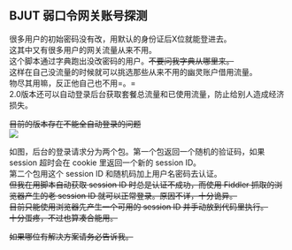 ## BJUT 弱口令网关账号探测 ##  
  
很多用户的初始密码没有改，用默认的身份证后X位就能登进去。  
这其中又有很多用户的网关流量从来不用。  
这个脚本通过字典跑出没改密码的用户。~~不要问我字典从哪里来。~~  
这样在自己没流量的时候就可以挑选那些从来不用的幽灵账户借用流量。  
物尽其用嘛，反正他自己也不用=。=  
2.0版本还可以自动登录后台获取套餐总流量和已使用流量，防止给别人造成经济损失。  
  
  
~~目前的版本存在不能全自动登录的问题~~  
![](https://github.com/SykieChen/BJUT-Gateway-Cracker/blob/master/img/1.png)  
  
如图，后台的登录请求分为两个包。第一个包返回一个随机的验证码，如果 session 超时会在 cookie 里返回一个新的 session ID。  
第二个包用这个 session ID 和随机码加上用户名密码去认证。  
~~但我在用脚本自动获取 session ID 时总是认证不成功，而使用 Fiddler 抓取的浏览器产生的老 session ID 就可以正常登录。原因不详，十分诡异。~~  
~~目前只能使用浏览器先产生一个可用的 session ID 并手动放到代码里执行。~~  
~~十分蛋疼，不过也算凑合能用。~~  
  
~~如果哪位有解决方案请务必告诉我。~~  
